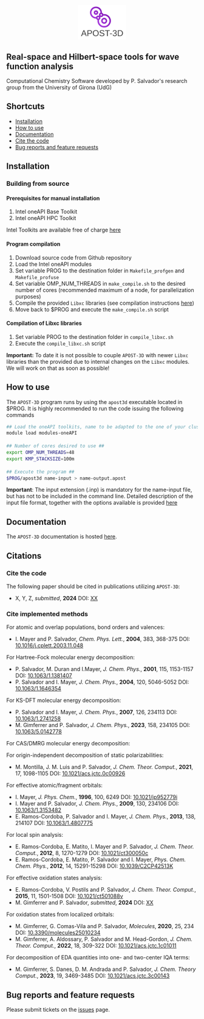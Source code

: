 <p align="center"><img width=25.0% src="https://github.com/mgimferrer/APOST3D/blob/master/media/logo-apost.png"></p>

## Real-space and Hilbert-space tools for wave function analysis

Computational Chemistry Software developed by P. Salvador's research group from the University of Girona (UdG)


## Shortcuts

* [Installation](#installation)
* [How to use](#how-to-use)
* [Documentation](#documentation)
* [Cite the code](#citations)
* [Bug reports and feature requests](#bug-reports-and-feature-requests)


## Installation

### Building from source

#### Prerequisites for manual installation

1. Intel oneAPI Base Toolkit
1. Intel oneAPI HPC Toolkit

Intel Toolkits are available free of charge [here](https://www.intel.com/content/www/us/en/developer/tools/oneapi/toolkits.html#base-kit)

#### Program compilation

1. Download source code from Github repository
1. Load the Intel oneAPI modules
1. Set variable PROG to the destination folder in `Makefile_profgen` and `Makefile_profuse`
1. Set variable OMP_NUM_THREADS in `make_compile.sh` to the desired number of cores (recommended maximum of a node, for parallelization purposes)
1. Compile the provided `Libxc` libraries (see compilation instructions [here](#compilation-of-libxc-libraries))
1. Move back to $PROG and execute the `make_compile.sh` script

#### Compilation of Libxc libraries

1. Set variable PROG to the destination folder in `compile_libxc.sh`
1. Execute the `compile_libxc.sh` script

**Important:** To date it is not possible to couple `APOST-3D` with newer `Libxc` libraries than the provided due to internal changes on the `Libxc` modules. We will work on that as soon as possible!


## How to use
 
The `APOST-3D` program runs by using the `apost3d` executable located in $PROG. It is highly recommended to run the code issuing the following commands
```bash
## Load the oneAPI toolkits, name to be adapted to the one of your cluster/computer ##
module load modules-oneAPI  

## Number of cores desired to use ##
export OMP_NUM_THREADS=48
export KMP_STACKSIZE=100m

## Execute the program ##
$PROG/apost3d name-input > name-output.apost
```

**Important**: The input extension (.inp) is mandatory for the name-input file, but has not to be included in the command line. Detailed description of the input file format, together with the options available is provided [here](DOCUMENTATION.md)


## Documentation

The `APOST-3D` documentation is hosted [here](DOCUMENTATION.md).


## Citations

### Cite the code

The following paper should be cited in publications utilizing `APOST-3D`:

* X, Y, Z, _submitted_, **2024**
  DOI: [XX](XX)


### Cite implemented methods

For atomic and overlap populations, bond orders and valences:

* I. Mayer and P. Salvador, *Chem. Phys. Lett.*, **2004**, 383, 368-375
  DOI: [10.1016/j.cplett.2003.11.048](https://doi.org/10.1016/j.cplett.2003.11.048)

For Hartree-Fock molecular energy decomposition:

* P. Salvador, M. Duran and I.Mayer, *J. Chem. Phys.*, **2001**, 115, 1153-1157
  DOI: [10.1063/1.1381407](https://doi.org/10.1063/1.1381407)
* P. Salvador and I. Mayer, *J. Chem. Phys.*, **2004**, 120, 5046-5052
  DOI: [10.1063/1.1646354](https://doi.org/10.1063/1.1646354)

For KS-DFT molecular energy decomposition:

* P. Salvador and I. Mayer, *J. Chem. Phys.*, **2007**, 126, 234113
  DOI: [10.1063/1.2741258](https://doi.org/10.1063/1.2741258)
* M. Gimferrer and P. Salvador, *J. Chem. Phys.*, **2023**, 158, 234105
  DOI: [10.1063/5.0142778](https://doi.org/10.1063/5.0142778)

For CAS/DMRG molecular energy decomposition:

For origin-independent decomposition of static polarizabilities:

* M. Montilla, J. M. Luis and P. Salvador, *J. Chem. Theor. Comput.*, **2021**, 17, 1098-1105
  DOI: [10.1021/acs.jctc.0c00926](https://doi.org/10.1021/acs.jctc.0c00926)

For effective atomic/fragment orbitals:

* I. Mayer, *J. Phys. Chem.*, **1996**, 100, 6249
  DOI: [10.1021/jp952779i](https://doi.org/10.1021/jp952779i)
* I. Mayer and P. Salvador, *J. Chem. Phys.*, **2009**, 130, 234106
  DOI: [10.1063/1.3153482](https://doi.org/10.1063/1.3153482)
* E. Ramos-Cordoba, P. Salvador and I. Mayer, *J. Chem. Phys.*, **2013**, 138, 214107
  DOI: [10.1063/1.4807775](https://doi.org/10.1063/1.4807775)

For local spin analysis:

* E. Ramos-Cordoba, E. Matito, I. Mayer and P. Salvador, *J. Chem. Theor. Comput.*, **2012**, 8, 1270-1279
  DOI: [10.1021/ct300050c](https://doi.org/10.1021/ct300050c)
* E. Ramos-Cordoba, E. Matito, P. Salvador and I. Mayer, *Phys. Chem. Chem. Phys.*, **2012**, 14, 15291-15298
  DOI: [10.1039/C2CP42513K](https://doi.org/10.1039/C2CP42513K)

For effective oxidation states analysis:

* E. Ramos-Cordoba, V. Postils and P. Salvador, *J. Chem. Theor. Comput.*, **2015**, 11, 1501-1508
  DOI: [10.1021/ct501088v](https://doi.org/10.1021/ct501088v)
* M. Gimferrer and P. Salvador, _submitted_, **2024**
  DOI: [XX](XX)

For oxidation states from localized orbitals:

* M. Gimferrer, G. Comas-Vila and P. Salvador, *Molecules*, **2020**, 25, 234
  DOI: [10.3390/molecules25010234](https://doi.org/10.3390/molecules25010234)
* M. Gimferrer, A. Aldossary, P. Salvador and M. Head-Gordon, *J. Chem. Theor. Comput.*, **2022**, 18, 309-322
  DOI: [10.1021/acs.jctc.1c01011](https://doi.org/10.1021/acs.jctc.1c01011)

For decomposition of EDA quantities into one- and two-center IQA terms:

* M. Gimferrer, S. Danes, D. M. Andrada and P. Salvador, *J. Chem. Theory Comput.*, **2023**, 19, 3469-3485
  DOI: [10.1021/acs.jctc.3c00143](https://doi.org/10.1021/acs.jctc.3c00143)


## Bug reports and feature requests

Please submit tickets on the [issues](https://github.com/mgimferrer/APOST3D/issues) page.

